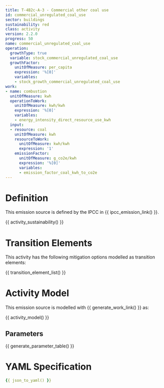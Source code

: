 ```yaml
---
title: T-4B2c-A-3 - Commercial other coal use
id: commercial_unregulated_coal_use
sector: buildings
sustainability: red
class: activity
version: 2.2.0
progress: 50
name: commercial_unregulated_coal_use
operation:
  growthType: true
  variable: stock_commercial_unregulated_coal_use
  growthFactor:
    unitOfMeasure: per_capita
    expression: '%[0]'
    variables:
    - stock_growth_commercial_unregulated_coal_use
work:
- name: combustion
  unitOfMeasure: kwh
  operationToWork:
    unitOfMeasure: kwh/kwh
    expression: '%[0]'
    variables:
    - energy_intensity_direct_resource_use_kwh
  input:
  - resource: coal
    unitOfMeasure: kwh
    resourceToWork:
      unitOfMeasure: kwh/kwh
      expression: '1'
    emissionFactor:
      unitOfMeasure: g_co2e/kwh
      expression: '%[0]'
      variables:
      - emission_factor_coal_kwh_to_co2e
---
```

# Definition
This emission source is defined by the IPCC in {{ ipcc_emission_link() }}.


{{ activity_sustainability() }}

# Transition Elements

This activity has the following mitigation options modelled as transition elements:

{{ transition_element_list() }}

# Activity Model
This emission source is modelled with {{ generate_work_link() }} as:

{{ activity_model() }}

## Parameters

{{ generate_parameter_table() }}

# YAML Specification

```yaml
{{ json_to_yaml() }}
```